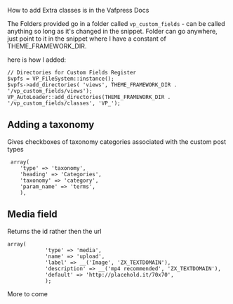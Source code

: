 How to add Extra classes is in the Vafpress Docs

The Folders provided go in a folder called `vp_custom_fields` - can be called anything so long as it's changed in the snippet. Folder can go anywhere, just point to it in the snippet where I have a constant of THEME_FRAMEWORK_DIR.

here is how I added:


	// Directories for Custom Fields Register
	$vpfs = VP_FileSystem::instance();
	$vpfs->add_directories( 'views', THEME_FRAMEWORK_DIR . '/vp_custom_fields/views');
	VP_AutoLoader::add_directories(THEME_FRAMEWORK_DIR . '/vp_custom_fields/classes', 'VP_');

## Adding a taxonomy

Gives checkboxes of taxonomy categories associated with the custom post types

     array(
        'type' => 'taxonomy',
        'heading' => 'Categories',
        'taxonomy' => 'category',
        'param_name' => 'terms',
        ),
        
        
## Media field

Returns the id rather then the url

    array(
				'type' => 'media',
				'name' => 'upload',
				'label' => __('Image', 'ZX_TEXTDOMAIN'),
				'description' => __('mp4 recommended', 'ZX_TEXTDOMAIN'),
				'default' => 'http://placehold.it/70x70',
				);
				
More to come
